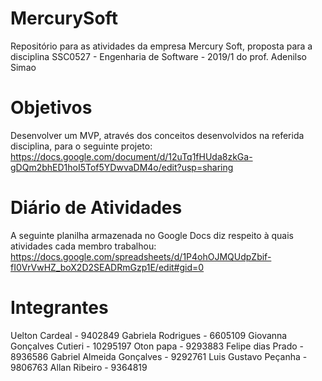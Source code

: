 # MercurySoft
Repositório para as atividades da empresa Mercury Soft, proposta para a disciplina SSC0527 - Engenharia de Software - 2019/1 do prof. Adenilso Simao

# Objetivos
Desenvolver um MVP, através dos conceitos desenvolvidos na referida disciplina, para o seguinte projeto: https://docs.google.com/document/d/12uTq1fHUda8zkGa-gDQm2bhED1hoI5Tof5YDwvaDM4o/edit?usp=sharing

# Diário de Atividades
A seguinte planilha armazenada no Google Docs diz respeito à quais atividades cada membro trabalhou:
https://docs.google.com/spreadsheets/d/1P4ohOJMQUdpZbif-fI0VrVwHZ_boX2D2SEADRmGzp1E/edit#gid=0

# Integrantes
Uelton Cardeal - 9402849
Gabriela Rodrigues - 6605109
Giovanna Gonçalves Cutieri - 10295197
Oton papa - 9293883
Felipe dias Prado - 8936586
Gabriel Almeida Gonçalves - 9292761
Luis Gustavo Peçanha - 9806763
Allan Ribeiro - 9364819
